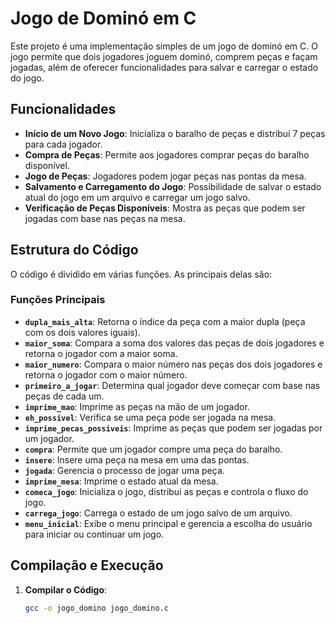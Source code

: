 # Jogo de Dominó em C

Este projeto é uma implementação simples de um jogo de dominó em C. O jogo permite que dois jogadores joguem dominó, comprem peças e façam jogadas, além de oferecer funcionalidades para salvar e carregar o estado do jogo.

## Funcionalidades

- **Início de um Novo Jogo**: Inicializa o baralho de peças e distribui 7 peças para cada jogador.
- **Compra de Peças**: Permite aos jogadores comprar peças do baralho disponível.
- **Jogo de Peças**: Jogadores podem jogar peças nas pontas da mesa.
- **Salvamento e Carregamento do Jogo**: Possibilidade de salvar o estado atual do jogo em um arquivo e carregar um jogo salvo.
- **Verificação de Peças Disponíveis**: Mostra as peças que podem ser jogadas com base nas peças na mesa.

## Estrutura do Código

O código é dividido em várias funções. As principais delas são:

### Funções Principais

- **`dupla_mais_alta`**: Retorna o índice da peça com a maior dupla (peça com os dois valores iguais).
- **`maior_soma`**: Compara a soma dos valores das peças de dois jogadores e retorna o jogador com a maior soma.
- **`maior_numero`**: Compara o maior número nas peças dos dois jogadores e retorna o jogador com o maior número.
- **`primeiro_a_jogar`**: Determina qual jogador deve começar com base nas peças de cada um.
- **`imprime_mao`**: Imprime as peças na mão de um jogador.
- **`eh_possivel`**: Verifica se uma peça pode ser jogada na mesa.
- **`imprime_pecas_possiveis`**: Imprime as peças que podem ser jogadas por um jogador.
- **`compra`**: Permite que um jogador compre uma peça do baralho.
- **`insere`**: Insere uma peça na mesa em uma das pontas.
- **`jogada`**: Gerencia o processo de jogar uma peça.
- **`imprime_mesa`**: Imprime o estado atual da mesa.
- **`comeca_jogo`**: Inicializa o jogo, distribui as peças e controla o fluxo do jogo.
- **`carrega_jogo`**: Carrega o estado de um jogo salvo de um arquivo.
- **`menu_inicial`**: Exibe o menu principal e gerencia a escolha do usuário para iniciar ou continuar um jogo.

## Compilação e Execução

1. **Compilar o Código**:
   
   ```sh
   gcc -o jogo_domino jogo_domino.c

